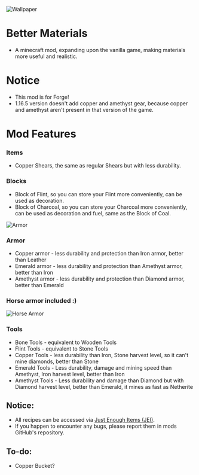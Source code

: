 ![Wallpaper](https://i.ibb.co/kB8V43K/blocks-and-items.png)

# Better Materials

* A minecraft mod, expanding upon the vanilla game, making materials more useful and realistic.

# Notice

* This mod is for Forge!
* 1.16.5 version doesn't add copper and amethyst gear, because copper and amethyst aren't present in that version of the
  game.

# Mod Features

### Items

* Copper Shears, the same as regular Shears but with less durability.

### Blocks

* Block of Flint, so you can store your Flint more conveniently, can be used as decoration.
* Block of Charcoal, so you can store your Charcoal more conveniently, can be used as decoration and fuel, same as the
  Block of Coal.

![Armor](https://i.ibb.co/XZbW8ct/armor.png)

### Armor

* Copper armor - less durability and protection than Iron armor, better than Leather
* Emerald armor - less durability and protection than Amethyst armor, better than Iron
* Amethyst armor - less durability and protection than Diamond armor, better than Emerald

### Horse armor included :)

![Horse Armor](https://i.ibb.co/cDwN77C/horse-armor.png)

### Tools

* Bone Tools - equivalent to Wooden Tools
* Flint Tools - equivalent to Stone Tools
* Copper Tools - less durability than Iron, Stone harvest level, so it can't mine diamonds, better than Stone
* Emerald Tools - Less durability, damage and mining speed than Amethyst, Iron harvest level, better than Iron
* Amethyst Tools - Less durability and damage than Diamond but with Diamond harvest level, better than Emerald, it mines
  as fast as Netherite

## Notice:

* All recipes can be accessed via [Just Enough Items (JEI)](https://www.curseforge.com/minecraft/mc-mods/jei).
* If you happen to encounter any bugs, please report them in mods GitHub's repository.

## To-do:

- Copper Bucket?
